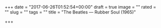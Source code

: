 +++
date = "2017-06-26T01:52:54+00:00"
draft = true
image = ""
rated = ""
slug = ""
tags = ""
title = "The Beatles — Rubber Soul (1965)"

+++
